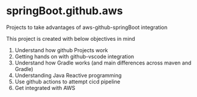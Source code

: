 # springBoot.github.aws
Projects to take advantages of aws-github-springBoot integration

This project is created with below objectives in mind

1. Understand how github Projects work
2. Getting hands on with github-vscode integration
3. Understand how Gradle works (and main differences across maven and Gradle)
4. Understanding Java Reactive programming
5. Use github actions to attempt cicd pipeline
6. Get integrated with AWS
